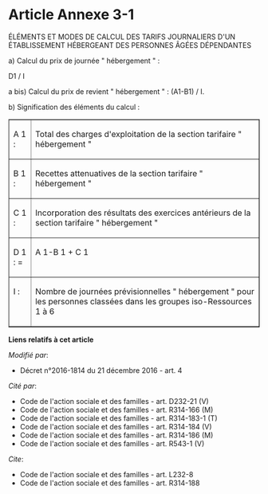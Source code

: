 # Article Annexe 3-1

ÉLÉMENTS ET MODES DE CALCUL DES TARIFS JOURNALIERS D'UN ÉTABLISSEMENT HÉBERGEANT DES PERSONNES ÂGÉES DÉPENDANTES 

a) Calcul du prix de journée " hébergement " : 

D1 / I 

a bis) Calcul du prix de revient " hébergement " : (A1-B1) / I. 

b) Signification des éléments du calcul : 

<table cellpadding="0" cellspacing="1" border="1">
  <tbody>
    <tr>
      <td valign="top">

A 1 : 

</td>
      <td valign="top">

Total des charges d'exploitation de la section tarifaire " hébergement " 

</td>
    </tr>
    <tr>
      <td valign="top">

B 1 : 

</td>
      <td valign="top">

Recettes attenuatives de la section tarifaire " hébergement " 

</td>
    </tr>
    <tr>
      <td valign="top">

C 1 : 

</td>
      <td valign="top">

Incorporation des résultats des exercices antérieurs de la section tarifaire " hébergement " 

</td>
    </tr>
    <tr>
      <td valign="top">

D 1 : = 

</td>
      <td valign="top">

A 1-B 1 + C 1 

</td>
    </tr>
    <tr>
      <td valign="top">

I : 

</td>
      <td valign="top">

Nombre de journées prévisionnelles " hébergement " pour les personnes classées dans les groupes iso-Ressources 1 à 6 

</td>
    </tr>
  </tbody>
</table>

**Liens relatifs à cet article**

_Modifié par_:

  - Décret n°2016-1814 du 21 décembre 2016 - art. 4

_Cité par_:

  - Code de l'action sociale et des familles - art. D232-21 (V)
  - Code de l'action sociale et des familles - art. R314-166 (M)
  - Code de l'action sociale et des familles - art. R314-183-1 (T)
  - Code de l'action sociale et des familles - art. R314-184 (V)
  - Code de l'action sociale et des familles - art. R314-186 (M)
  - Code de l'action sociale et des familles - art. R543-1 (V)

_Cite_:

  - Code de l'action sociale et des familles - art. L232-8
  - Code de l'action sociale et des familles - art. R314-188
